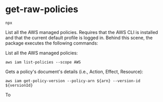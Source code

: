 # get-raw-policies

```
npx 
```

List all the AWS managed policies. Requires that the AWS CLI is installed and that the current default profile is logged in. Behind this scene, the package executes the following commands:

List all the AWS managed policies:
```
aws iam list-policies --scope AWS
```

Gets a policy's document's details (i.e., Action, Effect, Resource):
```
aws iam get-policy-version --policy-arn ${arn} --version-id ${versionId}
```

To 